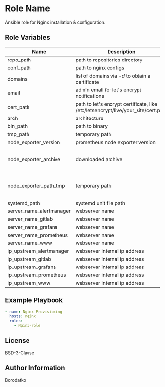 Role Name
=========

Ansible role for Nginx installation & configuration.


Role Variables
--------------

| Name | Description | Type | Default Value|
|------|-------------|------|---------|
| repo_path | path to repositories directory | string | /etc/yum.repos.d |
| conf_path | path to nginx configs | string | /etc/nginx/conf.d |
| domains | list of domains via *-d* to obtain a certificate | string | CHANGEME |
| email | admin email for let's encrypt notifications| string | CHANGEME |
| cert_path | path to let's encrypt certificate, like /etc/letsencrypt/live/your_site/cert.pem | string | CHANGEME |
| arch | architecture  | string | linux-amd64 |
| bin_path | path to binary  | string | /usr/local/bin |
| tmp_path | temporary path  | string | /tmp |
| node_exporter_version | prometheus node exporter version | string | 1.3.1 |
| node_exporter_archive | downloaded archive | string | {{ tmp_path }}/node_exporter-{{ node_exporter_version }}.{{ arch }}.tar.gz |
| node_exporter_path_tmp | temporary path | string | {{ tmp_path }}/node_exporter-{{ node_exporter_version }}.{{ arch }} |
| systemd_path | systemd unit file path | string | /etc/systemd/system |
| server_name_alertmanager | webserver name | string | CHANGEME |
| server_name_gitlab | webserver name | string | CHANGEME |
| server_name_grafana | webserver name | string | CHANGEME |
| server_name_prometheus | webserver name | string | CHANGEME |
| server_name_www | webserver name | string | CHANGEME |
| ip_upstream_alertmanager | webserver internal ip address | string | CHANGEME |
| ip_upstream_gitlab | webserver internal ip address | string | CHANGEME |
| ip_upstream_grafana | webserver internal ip address | string | CHANGEME |
| ip_upstream_prometheus | webserver internal ip address | string | CHANGEME |
| ip_upstream_www | webserver internal ip address | string | CHANGEME |


Example Playbook
----------------

```yaml
- name: Nginx Provisioning
  hosts: nginx
  roles:
    - Nginx-role
```


License
-------

BSD-3-Clause


Author Information
------------------

Borodatko
